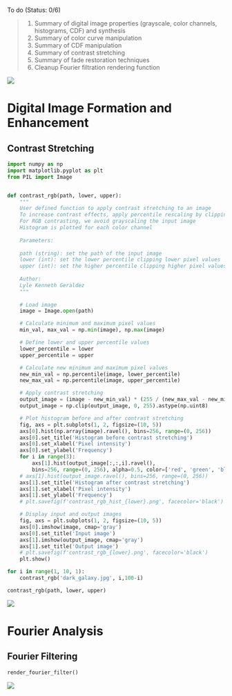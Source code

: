 

To do (Status: 0/6)





> 1. Summary of digital image properties (grayscale, color channels, histograms, CDF) and synthesis
> 2. Summary of color curve manipulation
> 3. Summary of CDF manipulation
> 4. Summary of contrast stretching
> 5. Summary of fade restoration techniques
> 6. Cleanup Fourier filtration rendering function




![](https://i.imgur.com/uucRH8l.png)



# Digital Image Formation and Enhancement

## Contrast Stretching

```python
import numpy as np
import matplotlib.pyplot as plt
from PIL import Image


def contrast_rgb(path, lower, upper): 
    """
    User defined function to apply contrast stretching to an image
    To increase contrast effects, apply percentile rescaling by clipping pixel values
    For RGB contrasting, we avoid grayscaling the input image
    Histogram is plotted for each color channel
    
    Parameters:
    
    path (string): set the path of the input image
    lower (int): set the lower percentile clipping lower pixel values
    upper (int): set the higher percentile clipping higher pixel values
    
    Author:
    Lyle Kenneth Geraldez
    """
    
    # Load image
    image = Image.open(path)

    # Calculate minimum and maximum pixel values
    min_val, max_val = np.min(image), np.max(image)

    # Define lower and upper percentile values
    lower_percentile = lower
    upper_percentile = upper

    # Calculate new minimum and maximum pixel values
    new_min_val = np.percentile(image, lower_percentile)
    new_max_val = np.percentile(image, upper_percentile)

    # Apply contrast stretching
    output_image = (image - new_min_val) * (255 / (new_max_val - new_min_val))
    output_image = np.clip(output_image, 0, 255).astype(np.uint8)

    # Plot histogram before and after contrast stretching
    fig, axs = plt.subplots(1, 2, figsize=(10, 5))
    axs[0].hist(np.array(image).ravel(), bins=256, range=(0, 256))
    axs[0].set_title('Histogram before contrast stretching')
    axs[0].set_xlabel('Pixel intensity')
    axs[0].set_ylabel('Frequency')
    for i in range(3):
        axs[1].hist(output_image[:,:,i].ravel(), 
        bins=256, range=(0, 256), alpha=0.5, color=['red', 'green', 'blue'][i])
    # axs[1].hist(output_image.ravel(), bins=256, range=(0, 256))
    axs[1].set_title('Histogram after contrast stretching')
    axs[1].set_xlabel('Pixel intensity')
    axs[1].set_ylabel('Frequency')
    # plt.savefig(f'contrast_rgb_hist_{lower}.png', facecolor='black')

    # Display input and output images
    fig, axs = plt.subplots(1, 2, figsize=(10, 5))
    axs[0].imshow(image, cmap='gray')
    axs[0].set_title('Input image')
    axs[1].imshow(output_image, cmap='gray')
    axs[1].set_title('Output image')
    # plt.savefig(f'contrast_rgb_{lower}.png', facecolor='black')
    plt.show()

for i in range(1, 10, 1):
    contrast_rgb('dark_galaxy.jpg', i,100-i)
```

```python
contrast_rgb(path, lower, upper)
```


![](https://i.imgur.com/Kl4iMMf.gif)



# Fourier Analysis


## Fourier Filtering

```python
render_fourier_filter()
```




![](https://i.imgur.com/mhmoXc3.gif)

